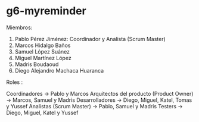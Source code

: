 # g6-myreminder

Miembros:
1. Pablo Pérez Jiménez: Coordinador y Analista (Scrum Master)
2. Marcos Hidalgo Baños
3. Samuel López Suánez
4. Miguel Martínez López
5. Madris Boudaoud
6. Diego Alejandro Machaca Huaranca

Roles :

Coordinadores  → Pablo y Marcos
Arquitectos del producto (Product Owner)  → Marcos, Samuel y Madris
Desarrolladores → Diego, Miguel, Katel, Tomas y Yussef
Analistas (Scrum Master) → Pablo, Samuel y Madris
Testers → Diego, Miguel, Katel y Yussef
